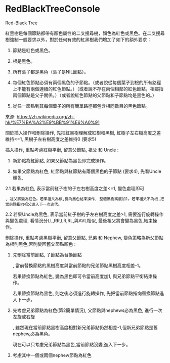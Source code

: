 # RedBlackTreeConsole
Red-Black Tree

紅黑樹是每個節點都帶有顏色屬性的二叉搜尋樹，顏色為紅色或黑色。在二叉搜尋樹強制一般要求以外，對於任何有效的紅黑樹我們增加了如下的額外要求：

1. 節點是紅色或黑色。

2. 根是黑色。

3. 所有葉子都是黑色（葉子是NIL節點）。

4. 每個紅色節點必須有兩個黑色的子節點。（或者說從每個葉子到根的所有路徑上不能有兩個連續的紅色節點。）（或者說不存在兩個相鄰的紅色節點，相鄰指兩個節點是父子關係。）（或者說紅色節點的父節點和子節點均是黑色的。）

5. 從任一節點到其每個葉子的所有簡單路徑都包含相同數目的黑色節點。

來源: https://zh.wikipedia.org/zh-hk/%E7%BA%A2%E9%BB%91%E6%A0%91

關於插入操作和刪除操作, 先把紅黑樹理解成紅樹和黑樹, 紅樹子左右樹高度之差維持<=1, 黑樹子左右樹高度之差維持0 (要求5)

插入操作, 重點考慮紅樹平衡, 留意父節點, 祖父 和 Uncle :

1. 新節點為紅節點, 如果父節點為黑色即完成操作。

2. 如果父節點為紅色, 紅節點與紅節點有兩個黑色的子節點 (要求4), 先看Uncle顏色, 

2.1 若果為紅色, 表示當前紅子樹的子左右樹高度之差<=1, 變色處理即可

    , 祖父將變為紅色。若果祖父為根,變為黑色結束操作, 整體黑樹高度加1。若果祖父不為根,把當前點指向祖父進入下一次迭代。

2.2 若果Uncle為黑色, 表示當前紅子樹的子左右樹高度之差>1, 需要進行旋轉操作與變色處理, 看情況分LL,RR,LR,RL,與AVL相似, 最後祖父將會變為黑色,結束操作。

刪除操作, 重點考慮黑樹平衡, 留意父節點, 兄弟 和 Nephew, 變色策略為新父節點為根則黑色,否則變回舊父節點顏色 :

1. 先刪除當前節點, 子節點為替換節點

   , 當前替換節點的黑樹高度與當前節點的兄弟節點黑樹高度相差-1。 
   
   若果替換節點為紅色, 變為黑色即可令當前高度加1, 與兄弟節點平衡結束操作。
   
   若果替換節點為黑色, 則之後必須進行旋轉操作, 先把當前節點指向替換節點進入下一步。

2. 先考慮兄弟節點為紅色(第2簡單情況), 父節點與nephews必為黑色, 進行一次左旋或右旋

   , 雖然現在當前節點黑樹高度相對新兄弟節點仍然相差-1,但新兄弟節點是舊nephew,必為黑色。
   
   現在可以只考慮兄弟節點為黑色,當前節點沒變,進入下一步。
   
3. 考慮其中一個或兩個nephew節點為紅色
